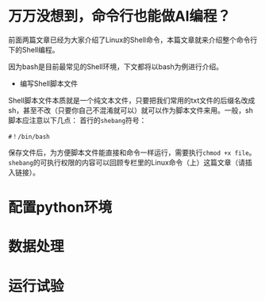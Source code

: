 # 万万没想到，命令行也能做AI编程？

前面两篇文章已经为大家介绍了Linux的Shell命令，本篇文章就来介绍整个命令行下的Shell编程。

因为bash是目前最常见的Shell环境，下文都将以bash为例进行介绍。

-  编写Shell脚本文件

Shell脚本文件本质就是一个纯文本文件，只要把我们常用的txt文件的后缀名改成sh，甚至不改（只要你自己不混淆就可以）就可以作为脚本文件来用。一般，sh脚本应注意以下几点：
首行的`shebang`符号：
```
#！/bin/bash
```
保存文件后，为方便脚本文件能直接和命令一样运行，需要执行`chmod +x file`。`shebang`的可执行权限的内容可以回顾专栏里的Linux命令（上）这篇文章（请插入链接）。



# 配置python环境


# 数据处理


# 运行试验


